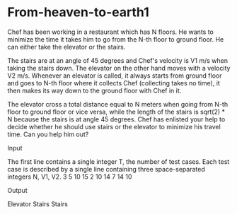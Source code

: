 # From-heaven-to-earth1
Chef has been working in a restaurant which has N floors. He wants to minimize the time it takes him to go from the N-th floor to ground floor. He can either take the elevator or the stairs.

The stairs are at an angle of 45 degrees and Chef's velocity is V1 m/s when taking the stairs down. The elevator on the other hand moves with a velocity V2 m/s. Whenever an elevator is called, it always starts from ground floor and goes to N-th floor where it collects Chef (collecting takes no time), it then makes its way down to the ground floor with Chef in it.

The elevator cross a total distance equal to N meters when going from N-th floor to ground floor or vice versa, while the length of the stairs is sqrt(2) * N because the stairs is at angle 45 degrees.
Chef has enlisted your help to decide whether he should use stairs or the elevator to minimize his travel time. Can you help him out?


Input

The first line contains a single integer T, the number of test cases. Each test case is described by a single line containing three space-separated integers N, V1, V2.
3
5 10 15
2 10 14
7 14 10

Output

Elevator
Stairs
Stairs
